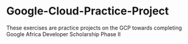# Google-Cloud-Practice-Project
These exercises are practice projects on the GCP towards 
completing Google Africa Developer Scholarship Phase II
